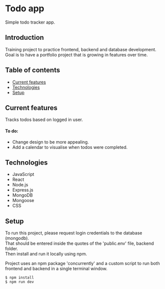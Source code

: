 # Todo app
Simple todo tracker app.

## Introduction
Training project to practice frontend, backend and database development.  
Goal is to have a portfolio project that is growing in features over time.

## Table of contents
* [Current features](#current-features)
* [Technologies](#technologies)
* [Setup](#setup)

## Current features
Tracks todos based on logged in user.

#### To do:
* Change design to be more appealing.
* Add a calendar to visualise when todos were completed.

## Technologies
* JavaScript
* React
* Node.js
* Express.js
* MongoDB
* Mongoose
* CSS

## Setup
To run this project, please request login credentials to the database (mongodb).    
That should be entered inside the quotes of the 'public.env' file, backend folder.  
Then install and run it locally using npm.  

Project uses an npm package 'concurrently' and a custom script to run both frontend and backend in a single terminal window.

```
$ npm install
$ npm run dev
```
